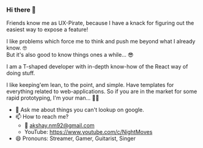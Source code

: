 ### Hi there 👋

<!--
**akshay-nm/akshay-nm** is a ✨ _special_ ✨ repository because its `README.md` (this file) appears on your GitHub profile.

Here are some ideas to get you started:
- ⚡ Fun fact: ...
-->
Friends know me as UX-Pirate, because I have a knack for figuring out the easiest way to expose a feature!  

I like problems which force me to think and push me beyond what I already know. 🤓  
But it's also good to know things ones a while... 😎

I am a T-shaped developer with in-depth know-how of the React way of doing stuff. 

I like keeping'em lean, to the point, and simple. 
Have templates for everything related to web-applications. 
So if you are in the market for some rapid prototyping, I'm your man... 🏋️‍♂️

- 💬 Ask me about things you can't lookup on google.
- 📫 How to reach me?
  - 📧 akshay.nm92@gmail.com 
  - YouTube: https://www.youtube.com/c/NightMoves
- 😄 Pronouns: Streamer, Gamer, Guitarist, Singer
